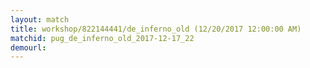 ```yaml
---
layout: match
title: workshop/822144441/de_inferno_old (12/20/2017 12:00:00 AM)
matchid: pug_de_inferno_old_2017-12-17_22
demourl: 
---
```


